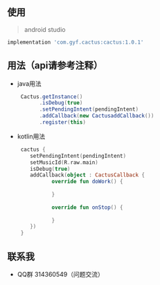 ## 使用 
> android studio
   ```groovy
   implementation 'com.gyf.cactus:cactus:1.0.1'
   ```

## 用法（api请参考注释）
- java用法

   ```java
    Cactus.getInstance()
          .isDebug(true)
          .setPendingIntent(pendingIntent)
          .addCallback(new CactusaddCallback())
          .register(this)
   ```
- kotlin用法
 
   ```kotlin
    cactus {
       setPendingIntent(pendingIntent)
       setMusicId(R.raw.main)
       isDebug(true)
       addCallback(object : CactusCallback {
              override fun doWork() {
                           
              }
       
              override fun onStop() {
                          
              }
       })
    }
   ```

## 联系我 ##
- QQ群 314360549（问题交流）